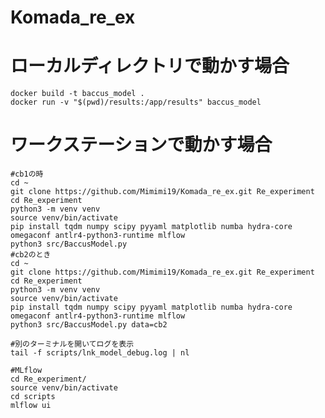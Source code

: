 # Komada_re_ex

# ローカルディレクトリで動かす場合

```
docker build -t baccus_model .
docker run -v "$(pwd)/results:/app/results" baccus_model
```

# ワークステーションで動かす場合

```
#cb1の時
cd ~
git clone https://github.com/Mimimi19/Komada_re_ex.git Re_experiment
cd Re_experiment
python3 -m venv venv
source venv/bin/activate
pip install tqdm numpy scipy pyyaml matplotlib numba hydra-core omegaconf antlr4-python3-runtime mlflow
python3 src/BaccusModel.py
#cb2のとき
cd ~
git clone https://github.com/Mimimi19/Komada_re_ex.git Re_experiment
cd Re_experiment
python3 -m venv venv
source venv/bin/activate
pip install tqdm numpy scipy pyyaml matplotlib numba hydra-core omegaconf antlr4-python3-runtime mlflow
python3 src/BaccusModel.py data=cb2

#別のターミナルを開いてログを表示
tail -f scripts/lnk_model_debug.log | nl

#MLflow
cd Re_experiment/
source venv/bin/activate
cd scripts
mlflow ui
```

<!-- シミュレーションが終わらなくて、最新の学習データで再現したモデルなのですが


パラメータの定義いきをパラメータの動ける箇所をあぶり出し、足りないパラメータに割り当てる。
目的関数がG分布に従わないようのスピアマン相関係数だから計算しなせ。
\alpha を減らすこともできる、線形モデルの形から参照する過去がどの程度がをあぶり出し必要数のjを変更することで実現、また、リニアモデルのグラフは離散型地やから。分布図に直せ、ノンリニアもそう。 -->
